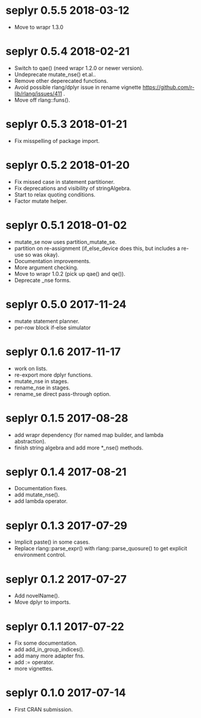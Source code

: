 
# seplyr 0.5.5 2018-03-12

 * Move to wrapr 1.3.0
 
# seplyr 0.5.4 2018-02-21

 * Switch to qae() (need wrapr 1.2.0 or newer version).
 * Undeprecate mutate_nse() et.al..
 * Remove other deperecated functions.
 * Avoid possible rlang/dplyr issue in rename vignette https://github.com/r-lib/rlang/issues/411 .
 * Move off rlang::funs().
 
# seplyr 0.5.3 2018-01-21

 * Fix misspelling of package import.
 
# seplyr 0.5.2 2018-01-20

 * Fix missed case in statement partitioner.
 * Fix deprecations and visibility of stringAlgebra.
 * Start to relax quoting conditions.
 * Factor mutate helper.

# seplyr 0.5.1 2018-01-02

 * mutate_se now uses partition_mutate_se.
 * partition on re-assignment (if_else_device does this, but includes a re-use so was okay).
 * Documentation improvements.
 * More argument checking.
 * Move to wrapr 1.0.2 (pick up qae() and qe()).
 * Deprecate _nse forms.

# seplyr 0.5.0 2017-11-24

 * mutate statement planner.
 * per-row block if-else simulator

# seplyr 0.1.6 2017-11-17

 * work on lists.
 * re-export more dplyr functions.
 * mutate_nse in stages.
 * rename_nse in stages.
 * rename_se direct pass-through option.

# seplyr 0.1.5 2017-08-28

 * add wrapr dependency (for named map builder, and lambda abstraction).
 * finish string algebra and add more *_nse() methods.
 
# seplyr 0.1.4 2017-08-21

 * Documentation fixes.
 * add mutate_nse().
 * add lambda operator.

# seplyr 0.1.3 2017-07-29

 * Implicit paste() in some cases.
 * Replace rlang::parse_expr() with rlang::parse_quosure() to get explicit environment control.

# seplyr 0.1.2 2017-07-27

 * Add novelName().
 * Move dplyr to imports.
 
# seplyr 0.1.1 2017-07-22

 * Fix some documentation.
 * add add_in_group_indices().
 * add many more adapter fns.
 * add := operator.
 * more vignettes.


# seplyr 0.1.0 2017-07-14

 * First CRAN submission.
